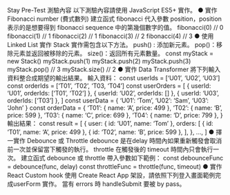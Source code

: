 Stay Pre-Test
測驗內容
以下測驗內容請使用 JavaScript ES5+ 實作。
● 實作 Fibonacci number (費式數列)
建立函式 fibonacci 代入參數 position，position 表示的是想要得到 fibonacci
sequence 中的第幾個數字的值。
fibonacci(0) // 0
fibonacci(1) // 1
fibonacci(2) // 1
fibonacci(3) // 2
fibonacci(4) // 3
● 使用 Linked List 實作 Stack
實作需包含以下方法。
push() : 添加新元素。
pop()：移除元素並返回被移除的元素。
size()：返回所有元素數量。
const myStack = new Stack()
myStack.push(1)
myStack.push(2)
myStack.push(3)
myStack.pop() // 3
myStack.size() // 2
● 實作 Data Transformer
將下列輸入資料整合成期望的輸出結果。
輸入資料：
const userIds = [‘U01’, ‘U02’, ‘U03’]
const orderIds = [‘T01’, ‘T02’, ‘T03, ‘T04’]
const userOrders = [
{ userId: ‘U01’, orderIds: [‘T01’, ‘T02’] },
{ userId: ‘U02’, orderIds: [] },
{ userId: ‘U03’, orderIds: [‘T03’] },
]
const userData = { ‘U01’: ‘Tom’, ‘U02’: ‘Sam’, ‘U03’: ‘John’ }
const orderData = {
‘T01’: { name: ‘A’, price: 499 },
‘T02’: { name: ‘B’, price: 599 },
‘T03’: { name: ‘C’, price: 699 },
‘T04’: { name: ‘D’, price: 799 },
}
輸出結果：
const result = [
{
user: { id: ‘U01’, name: ‘Tom’ },
orders: [
{ id: ‘T01’, name: ‘A’, price: 499 },
{ id: ‘T02’, name: ‘B’, price: 599 },
],
},
...,
]
● 擇一實作 Debounce 或 Throttle
debounce 是在delay 時間內如果重新觸發會取消前一次並保留當下觸發的執行。
throttle 在觸發後的 timeout 時間內只會執行一次。
建立函式 debounce 或 throttle 帶入參數如下範例：
const debounceFunc = debounce(func, delay)
const throttleFunc = throttle(func, timeout)
● 實作 React Custom hook
使用 Create React App 架設，請依照下列登入畫面範例完成userForm 實作。
當有 errors 時 handleSubmit 要被 by pass。
